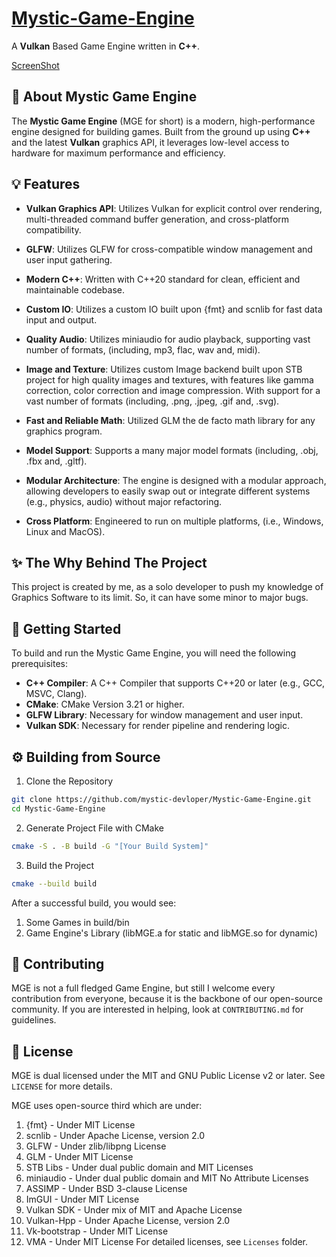 # [Mystic-Game-Engine](https://project.mystic-dev.eu.org/Mystic-Game-Engine)

A **Vulkan** Based Game Engine written in **C++**.

[ScreenShot](https://raw.githubusercontent.com/mystic-devloper/Mystic-Game-Engine/refs/heads/main/screenshot.png)

## 🌟 About Mystic Game Engine
The **Mystic Game Engine** (MGE for short) is a modern, high-performance
engine designed for building games. Built from the ground up using **C++**
and the latest **Vulkan** graphics API, it leverages low-level access to 
hardware for maximum performance and efficiency. 

## 💡 Features
* **Vulkan Graphics API**: Utilizes Vulkan for explicit control over rendering, 
multi-threaded command buffer generation, and cross-platform compatibility.

* **GLFW**: Utilizes GLFW for cross-compatible window management and user input
gathering.

* **Modern C++**: Written with C++20 standard for clean, efficient and maintainable
codebase.

* **Custom IO**: Utilizes a custom IO built upon {fmt} and scnlib for fast data input
and output.

* **Quality Audio**: Utilizes miniaudio for audio playback, supporting vast number of formats,
(including, mp3, flac, wav and, midi).

* **Image and Texture**: Utilizes custom Image backend built upon STB project for high quality
images and textures, with features like gamma correction, color correction and image compression.
With support for a vast number of formats (including, .png, .jpeg, .gif and, .svg).

* **Fast and Reliable Math**: Utilized GLM the de facto math library for any graphics program.

* **Model Support**: Supports a many major model formats (including, .obj, .fbx and, .gltf).

* **Modular Architecture**: The engine is designed with a modular approach,
allowing developers to easily swap out or integrate different systems
(e.g., physics, audio) without major refactoring.

* **Cross Platform**: Engineered to run on multiple platforms, (i.e., Windows, Linux and MacOS).

## ✨ The Why Behind The Project
This project is created by me, as a solo developer to push my knowledge of Graphics Software
to its limit. So, it can have some minor to major bugs.

## 🚀 Getting Started
To build and run the Mystic Game Engine, you will need the following prerequisites:
* **C++ Compiler**: A C++ Compiler that supports C++20 or later (e.g., GCC, MSVC, Clang).
* **CMake**: CMake Version 3.21 or higher.
* **GLFW Library**: Necessary for window management and user input.
* **Vulkan SDK**: Necessary for render pipeline and rendering logic.

## ⚙️ Building from Source
1. Clone the Repository
```bash
git clone https://github.com/mystic-devloper/Mystic-Game-Engine.git
cd Mystic-Game-Engine
```
2. Generate Project File with CMake
```bash
cmake -S . -B build -G "[Your Build System]"
```

3. Build the Project
```bash
cmake --build build
```
After a successful build, you would see:
1. Some Games in build/bin
2. Game Engine's Library (libMGE.a for static and libMGE.so for dynamic)

## 🤝 Contributing
MGE is not a full fledged Game Engine, but still I welcome every contribution
from everyone, because it is the backbone of our open-source community.
If you are interested in helping, look at `CONTRIBUTING.md` for guidelines.

## 📜 License
MGE is dual licensed under the MIT and GNU Public License v2 or later. See `LICENSE` for more details.

MGE uses open-source third which are under:
1.  {fmt}  - Under MIT License
2.  scnlib - Under Apache License, version 2.0
3.  GLFW   - Under zlib/libpng License
4.  GLM    - Under MIT License
5.  STB Libs  - Under dual public domain and MIT Licenses
6.  miniaudio - Under dual public domain and MIT No Attribute Licenses
7.  ASSIMP    - Under BSD 3-clause License
8.  ImGUI     - Under MIT License
9.  Vulkan SDK   - Under mix of MIT and Apache License
11. Vulkan-Hpp   - Under Apache License, version 2.0
10. Vk-bootstrap - Under MIT License
11. VMA          - Under MIT License
For detailed licenses, see `Licenses` folder.
